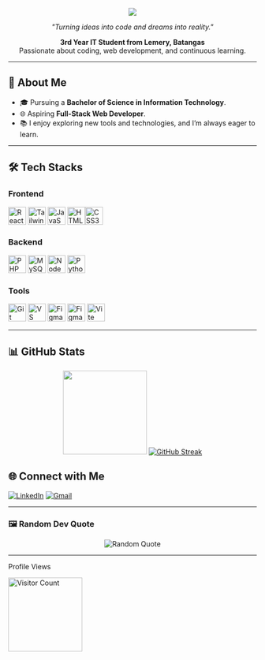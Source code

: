 <p align="center">
  <img src="https://readme-typing-svg.demolab.com/?lines=Hi!+I'm+Franz+Luya+💻;Welcome+to+my+GitHub+Profile!&center=true&width=500&height=50&color=1F6FEB&duration=5000">
</p>

<p align="center">
  <em>"Turning ideas into code and dreams into reality."</em>
</p>

<p align="center">
  <strong>3rd Year IT Student from Lemery, Batangas</strong><br>
  Passionate about coding, web development, and continuous learning.
</p>

---

## 🚀 About Me

- 🎓 Pursuing a **Bachelor of Science in Information Technology**.
- 🌐 Aspiring **Full-Stack Web Developer**.
- 📚 I enjoy exploring new tools and technologies, and I’m always eager to learn.

---

## 🛠️ Tech Stacks


### Frontend

<p align="left">
  <a href="https://reactjs.org/" target="_blank" rel="noreferrer"><img src="https://raw.githubusercontent.com/danielcranney/readme-generator/main/public/icons/skills/react-colored.svg" width="36" height="36" alt="React" /></a>
  <a href="https://tailwindcss.com/" target="_blank" rel="noreferrer"><img src="https://raw.githubusercontent.com/danielcranney/readme-generator/main/public/icons/skills/tailwindcss-colored.svg" width="36" height="36" alt="TailwindCSS" /></a>
  <a href="https://developer.mozilla.org/en-US/docs/Web/JavaScript" target="_blank" rel="noreferrer"><img src="https://raw.githubusercontent.com/danielcranney/readme-generator/main/public/icons/skills/javascript-colored.svg" width="36" height="36" alt="JavaScript" /></a>
  <a href="https://developer.mozilla.org/en-US/docs/Glossary/HTML5" target="_blank" rel="noreferrer"><img src="https://raw.githubusercontent.com/danielcranney/readme-generator/main/public/icons/skills/html5-colored.svg" width="36" height="36" alt="HTML5" /></a><a href="https://www.w3.org/TR/CSS/#css" target="_blank" rel="noreferrer"><img src="https://raw.githubusercontent.com/danielcranney/readme-generator/main/public/icons/skills/css3-colored.svg" width="36" height="36" alt="CSS3" /></a>
</p>

### Backend

<p align="left">
  <a href="https://www.php.net/" target="_blank" rel="noreferrer"><img src="https://raw.githubusercontent.com/danielcranney/readme-generator/main/public/icons/skills/php-colored.svg" width="36" height="36" alt="PHP" /></a>
  <a href="https://www.mysql.com/" target="_blank" rel="noreferrer"><img src="https://raw.githubusercontent.com/danielcranney/readme-generator/main/public/icons/skills/mysql-colored.svg" width="36" height="36" alt="MySQL" /></a>
  <a href="https://nodejs.org/en/" target="_blank" rel="noreferrer"><img src="https://raw.githubusercontent.com/danielcranney/readme-generator/main/public/icons/skills/nodejs-colored.svg" width="36" height="36" alt="NodeJS" /></a>
  <a href="https://www.python.org/" target="_blank" rel="noreferrer"><img src="https://raw.githubusercontent.com/danielcranney/readme-generator/main/public/icons/skills/python-colored.svg" width="36" height="36" alt="Python" /></a>
</p>


### Tools

<p>
  <a href="https://git-scm.com/" target="_blank" rel="noreferrer"><img src="https://raw.githubusercontent.com/danielcranney/readme-generator/main/public/icons/skills/git-colored.svg" width="36" height="36" alt="Git" /></a>
  <a href="https://code.visualstudio.com/" target="_blank" rel="noreferrer"><img src="https://raw.githubusercontent.com/danielcranney/readme-generator/main/public/icons/skills/visualstudiocode-colored.svg" width="36" height="36" alt="VS Code" /></a>
  <a href="https://www.figma.com/" target="_blank" rel="noreferrer"><img src="https://raw.githubusercontent.com/danielcranney/readme-generator/main/public/icons/skills/figma-colored.svg" width="36" height="36" alt="Figma" /></a>
  <a href="https://www.adobe.com/products/photoshop.html" target="_blank" rel="noreferrer"><img src="https://raw.githubusercontent.com/danielcranney/readme-generator/main/public/icons/skills/photoshop-colored.svg" width="36" height="36" alt="Figma" /></a>
  <a href="https://vitejs.dev/" target="_blank" rel="noreferrer"><img src="https://raw.githubusercontent.com/danielcranney/readme-generator/main/public/icons/skills/vite-colored.svg" width="36" height="36" alt="Vite" /></a>
</p>

---

## 📊 GitHub Stats

<p align="center">
  <img height="170" src="https://github-readme-stats-omega-ten-60.vercel.app/api/top-langs?username=franzluya&layout=compact&langs_count=6&card_width=380&theme=tokyonight" />
  <a href="https://git.io/streak-stats"><img src="https://github-readme-streak-stats-seven-beta.vercel.app?user=franzluya&theme=tokyonight&card_width=390&card_height=155" alt="GitHub Streak" /></a>
</p>


## 🌐 Connect with Me

<p>
  <a href="https://www.linkedin.com/in/franzluya/"><img src="https://img.shields.io/badge/LinkedIn-%230A66C2.svg?style=for-the-badge&logo=linkedin&logoColor=white" alt="LinkedIn"></a>
  <a href="mailto:luyafranzjulius@gmail.com"><img src="https://img.shields.io/badge/Gmail-D14836.svg?style=for-the-badge&logo=gmail&logoColor=white" alt="Gmail"></a>
</p>

---

### 🖼️ Random Dev Quote

<p align="center">
  <img src="https://quotes-github-readme.vercel.app/api?type=horizontal&theme=tokyonight" alt="Random Quote">
</p>

---


<div>
  <p>Profile Views</p>
  <img src="https://profile-counter.glitch.me/{franzluya}/count.svg" width="150px" height="auto" alt="Visitor Count">
</div>
